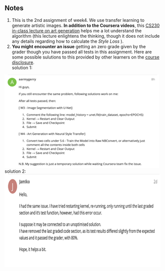 ## Notes
1. This is the 2nd assignment of week4. We use transfer learning to generate artistic images. **In addition to the Coursera videos**, this [CS230 in-class lecture on art generation](http://www.youtube.com/watch?v=AwQHqWyHRpU&t=48m33s) helps me a lot understand the algorithm (this lecture enlightens the thinking, though it does not include any details regarding how to calculate the <i>Style Loss</i> ).
2. **You might encounter an issue** getting an zero grade given by the grader though you have passed all tests in this assignment. Here are some possible sulutions to this provided by other learners on the [course disclosure](https://discourse.deeplearning.ai/t/course-4-assignment-submission-issues/3442/10).
<br> solution 1:
<img src="https://github.com/martianying/Coursera_Deep_Learning_Specialization/blob/main/Course4/C4_W4A2/sol_to_submit_1.png" width="500" height="300">
<br> solution 2:
<img src="https://github.com/martianying/Coursera_Deep_Learning_Specialization/blob/main/Course4/C4_W4A2/sol_to_submit_2.png" width="600" height="300">
